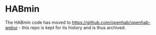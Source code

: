 # HABmin

The HABmin code has moved to https://github.com/openhab/openhab-webui - this repo is kept for its history and is thus archived.

